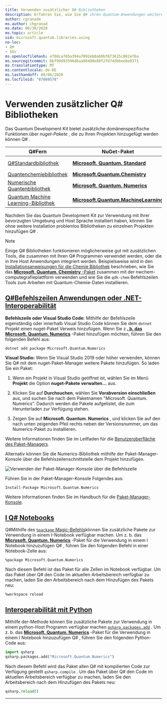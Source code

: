 ```yaml
---
title: Verwenden zusätzlicher Q# Bibliotheken
description: Erfahren Sie, wie Sie Q# ihren Quantum-Anwendungen weitere Bibliotheken hinzufügen.
author: cgranade
ms.author: chgranad
ms.date: 06/30/2020
ms.topic: article
uid: microsoft.quantum.libraries.using
no-loc:
- Q#
- $$v
ms.openlocfilehash: ef88ca765a394a7092eb0a60bf6f3615c082ef6a
ms.sourcegitcommit: 6bf99d93590d6aa80490e88f2fd74dbbee8e0371
ms.translationtype: MT
ms.contentlocale: de-DE
ms.lasthandoff: 08/06/2020
ms.locfileid: "87869578"
---
```

# <a name="using-additional-no-locq-libraries"></a>Verwenden zusätzlicher Q# Bibliotheken

Das Quantum Development Kit bietet zusätzliche domänenspezifische Funktionen über _nuget-Pakete_ , die zu Ihren Projekten hinzugefügt werden können Q# .

| Q#Fern  | NuGet-Paket | Notizen |
|---------|---------|--------|
| [Q#Standardbibliothek](xref:microsoft.quantum.libraries.standard.intro) | [**Microsoft. Quantum. Standard**](https://www.nuget.org/packages/Microsoft.Quantum.Standard) | Standardmäßig inbegriffen |
| [Quantenchemiebibliothek](xref:microsoft.quantum.chemistry.concepts.intro) | [**Microsoft.Quantum.Chemistry**](https://www.nuget.org/packages/Microsoft.Quantum.Chemistry) | |
| [Numerische Quantenbibliothek](xref:microsoft.quantum.numerics.intro) | [**Microsoft. Quantum. Numerics**](https://www.nuget.org/packages/Microsoft.Quantum.Numerics) | |
| [Quantum Machine Learning-Bibliothek](xref:microsoft.quantum.libraries.machine-learning.intro) | [**Microsoft.Quantum.MachineLearning**](https://www.nuget.org/packages/Microsoft.Quantum.MachineLearning) | |

Nachdem Sie das Quantum Development Kit zur Verwendung mit Ihrer bevorzugten Umgebung und Host Sprache installiert haben, können Sie ohne weitere Installation problemlos Bibliotheken zu einzelnen Projekten hinzufügen Q# .

> [!NOTE]
> Einige Q# Bibliotheken funktionieren möglicherweise gut mit zusätzlichen Tools, die zusammen mit Ihren Q# Programmen verwendet werden, oder die in Ihre Host Anwendungen integriert werden.
> Beispielsweise wird in den [Installationsanweisungen für die Chemie Bibliothek](xref:microsoft.quantum.chemistry.concepts.installation) beschrieben, wie Sie das [ **Microsoft. Quantum. Chemistry** -Paket](https://www.nuget.org/packages/Microsoft.Quantum.Chemistry) zusammen mit der nwchem-computegrafieplattform verwenden und wie Sie die `qdk-chem` Befehlszeilen Tools zum Arbeiten mit Quantum-Chemie-Daten installieren.

## <a name="no-locq-command-line-applications-or-net-interopability"></a>[Q#Befehlszeilen Anwendungen oder .NET-Interoperabilität](#tab/tabid-csproj)

**Befehlszeile oder Visual Studio Code:** Mithilfe der Befehlszeile eigenständig oder innerhalb Visual Studio Code können Sie dem `dotnet` Projekt einen nuget-Paket Verweis hinzufügen.
Wenn Sie z [**. b. das Microsoft. Quantum. Numerics**](https://www.nuget.org/packages/Microsoft.Quantum.Numerics) -Paket hinzufügen möchten, führen Sie den folgenden Befehl aus:

```dotnetcli
dotnet add package Microsoft.Quantum.Numerics
```

**Visual Studio:** Wenn Sie Visual Studio 2019 oder höher verwenden, können Sie Q# mit dem nuget-Paket-Manager weitere Pakete hinzufügen.
So laden Sie ein Paket: 
1. Wenn ein Projekt in Visual Studio geöffnet ist, wählen Sie im Menü **Projekt** die Option **nuget-Pakete verwalten...** aus.

2. Klicken Sie auf **Durchsuchen**, wählen Sie **Vorabversion einschließen** aus, und suchen Sie nach dem Paketnamen "Microsoft. Quantum. Numerics". Dadurch werden die Pakete aufgelistet, die zum Herunterladen zur Verfügung stehen.

3. Zeigen Sie auf **Microsoft. Quantum. Numerics** , und klicken Sie auf den nach unten zeigenden Pfeil rechts neben der Versionsnummer, um das Numerics-Paket zu installieren.

Weitere Informationen finden Sie im Leitfaden für die [Benutzeroberfläche des Paket-Managers](https://docs.microsoft.com/nuget/tools/package-manager-ui).

Alternativ können Sie die Numerics-Bibliothek mithilfe der Paket-Manager-Konsole über die Befehlszeilenschnittstelle dem Projekt hinzufügen.

![Verwenden der Paket-Manager-Konsole über die Befehlszeile](~/media/vs2017-nuget-console-menu.png)

Führen Sie in der Paket-Manager-Konsole Folgendes aus:

```
Install-Package Microsoft.Quantum.Numerics
```

Weitere Informationen finden Sie im Handbuch für die [Paket-Manager-Konsole](https://docs.microsoft.com/nuget/tools/package-manager-console).

## <a name="ino-locq-notebooks"></a>[I Q# Notebooks](#tab/tabid-notebook)

Q#Mithilfe des [ `%package` Magic-Befehls](xref:microsoft.quantum.iqsharp.magic-ref.package)können Sie zusätzliche Pakete zur Verwendung in einem I-Notebook verfügbar machen.
Um z. b. das [**Microsoft. Quantum. Numerics**](https://www.nuget.org/packages/Microsoft.Quantum.Numerics) -Paket für die Verwendung in einem I Notebook hinzuzufügen Q# , führen Sie den folgenden Befehl in einer Notebook-Zelle aus:

```
%package Microsoft.Quantum.Numerics
```

Nach diesem Befehl ist das Paket für alle Zellen im Notebook verfügbar.
Um das Paket über Q# den Code im aktuellen Arbeitsbereich verfügbar zu machen, laden Sie den Arbeitsbereich nach dem Hinzufügen des Pakets neu:

```
%workspace reload
```

## <a name="python-interoperability"></a>[Interoperabilität mit Python](#tab/tabid-python)


Mithilfe der-Methode können Sie zusätzliche Pakete zur Verwendung in einem python-Host Programm verfügbar machen [`qsharp.packages.add`](https://docs.microsoft.com/python/qsharp/qsharp.packages.packages) .
Um z. b. das [**Microsoft. Quantum. Numerics**](https://www.nuget.org/packages/Microsoft.Quantum.Numerics) -Paket für die Verwendung in einem I Notebook hinzuzufügen Q# , führen Sie den folgenden Python-Code aus:

```python
import qsharp
qsharp.packages.add("Microsoft.Quantum.Numerics")
```

Nach diesem Befehl wird das Paket allen Q# mit kompilierten Code zur Verfügung gestellt `qsharp.compile` .
Um das Paket über Q# den Code im aktuellen Arbeitsbereich verfügbar zu machen, laden Sie den Arbeitsbereich nach dem Hinzufügen des Pakets neu:

```python
qsharp.reload()
```

***
